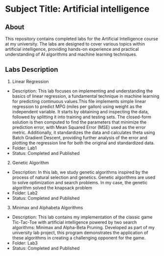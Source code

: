 # Subject Title: Artificial intelligence

## About

This repository contains completed labs for the Artificial Intelligence course at my university.
The labs are designed to cover various topics within artificial intelligence,
providing hands-on experience and practical understanding of AI algorithms and machine learning techniques.

## Labs Description
1. Linear Regression
  - Description: This lab focuses on implementing and understanding the basics of linear regression, a fundamental technique in machine learning for predicting continuous values.This file implements simple linear regression to predict MPG (miles per gallon) using weight as the independent variable. It starts by obtaining and inspecting the data, followed by splitting it into training and testing sets. The closed-form solution is then computed to find the parameters that minimize the prediction error, with Mean Squared Error (MSE) used as the error metric. Additionally, it standardizes the data and calculates theta using Batch Gradient Descent, providing further analysis of the error and plotting the regression line for both the original and standardized data.
  - Folder: Lab1
  - Status: Completed and Published
2. Genetic Algorithm
  - Description: In this lab, we study genetic algorithms inspired by the process of natural selection and genetics. Genetic algorithms are used to solve optimization and search problems. In my case, the genetic algorithm solved the knapsack  problem
  - Folder: Lab2
  - Status: Completed and Published
3. Minimax and Alphabeta Algorithms
  - Description: This lab contains my implementation of the classic game Tic-Tac-Toe with artificial intelligence powered by two search algorithms: Minimax and Alpha-Beta Pruning. Developed as part of my university lab project, this program demonstrates the application of these algorithms in creating a challenging opponent for the game.
  - Folder: Lab3
  - Status: Completed and Published
